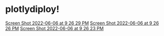 # plotlydiploy!

[Screen Shot 2022-06-06 at 9 26 29 PM](https://user-images.githubusercontent.com/100255000/172276149-b090a4bf-07b1-4b45-a138-9d4089802592.png)
[Screen Shot 2022-06-06 at 9 26 26 PM](https://user-images.githubusercontent.com/100255000/172276152-e77b9759-6e19-4e36-879c-7c5f6720df0e.png)
[Screen Shot 2022-06-06 at 9 26 23 PM](https://user-images.githubusercontent.com/100255000/172276154-cd54c91d-44bb-4b63-813f-60ae7d54cb05.png)

